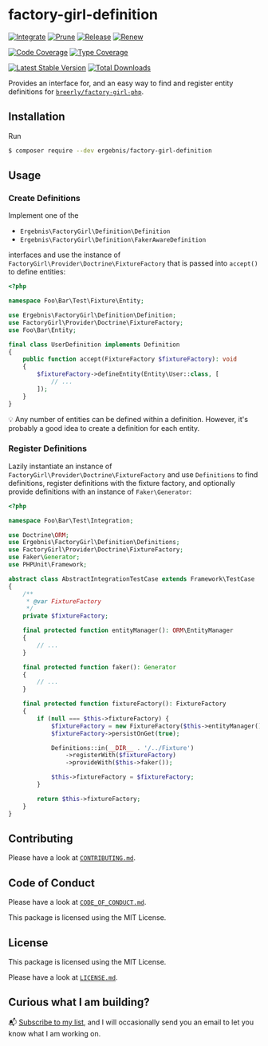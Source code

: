 # factory-girl-definition

[![Integrate](https://github.com/ergebnis/factory-girl-definition/workflows/Integrate/badge.svg?branch=main)](https://github.com/ergebnis/factory-girl-definition/actions)
[![Prune](https://github.com/ergebnis/factory-girl-definition/workflows/Prune/badge.svg?branch=main)](https://github.com/ergebnis/factory-girl-definition/actions)
[![Release](https://github.com/ergebnis/factory-girl-definition/workflows/Release/badge.svg?branch=main)](https://github.com/ergebnis/factory-girl-definition/actions)
[![Renew](https://github.com/ergebnis/factory-girl-definition/workflows/Renew/badge.svg?branch=main)](https://github.com/ergebnis/factory-girl-definition/actions)

[![Code Coverage](https://codecov.io/gh/ergebnis/factory-girl-definition/branch/main/graph/badge.svg)](https://codecov.io/gh/ergebnis/factory-girl-definition)
[![Type Coverage](https://shepherd.dev/github/ergebnis/factory-girl-definition/coverage.svg)](https://shepherd.dev/github/ergebnis/factory-girl-definition)

[![Latest Stable Version](https://poser.pugx.org/ergebnis/factory-girl-definition/v/stable)](https://packagist.org/packages/ergebnis/factory-girl-definition)
[![Total Downloads](https://poser.pugx.org/ergebnis/factory-girl-definition/downloads)](https://packagist.org/packages/ergebnis/factory-girl-definition)

Provides an interface for, and an easy way to find and register entity definitions for [`breerly/factory-girl-php`](https://github.com/breerly/factory-girl-php).

## Installation

Run

```sh
$ composer require --dev ergebnis/factory-girl-definition
```

## Usage

### Create Definitions

Implement one of the

* `Ergebnis\FactoryGirl\Definition\Definition`
* `Ergebnis\FactoryGirl\Definition\FakerAwareDefinition`

interfaces and use the instance of `FactoryGirl\Provider\Doctrine\FixtureFactory`
that is passed into `accept()` to define entities:

```php
<?php

namespace Foo\Bar\Test\Fixture\Entity;

use Ergebnis\FactoryGirl\Definition\Definition;
use FactoryGirl\Provider\Doctrine\FixtureFactory;
use Foo\Bar\Entity;

final class UserDefinition implements Definition
{
    public function accept(FixtureFactory $fixtureFactory): void
    {
        $fixtureFactory->defineEntity(Entity\User::class, [
            // ...
        ]);
    }
}
```

:bulb: Any number of entities can be defined within a definition.
However, it's probably a good idea to create a definition for each entity.

### Register Definitions

Lazily instantiate an instance of `FactoryGirl\Provider\Doctrine\FixtureFactory`
and use `Definitions` to find definitions, register definitions with the
fixture factory, and optionally provide definitions with an instance of
`Faker\Generator`:

```php
<?php

namespace Foo\Bar\Test\Integration;

use Doctrine\ORM;
use Ergebnis\FactoryGirl\Definition\Definitions;
use FactoryGirl\Provider\Doctrine\FixtureFactory;
use Faker\Generator;
use PHPUnit\Framework;

abstract class AbstractIntegrationTestCase extends Framework\TestCase
{
    /**
     * @var FixtureFactory
     */
    private $fixtureFactory;

    final protected function entityManager(): ORM\EntityManager
    {
        // ...
    }

    final protected function faker(): Generator
    {
        // ...
    }

    final protected function fixtureFactory(): FixtureFactory
    {
        if (null === $this->fixtureFactory) {
            $fixtureFactory = new FixtureFactory($this->entityManager());
            $fixtureFactory->persistOnGet(true);

            Definitions::in(__DIR__ . '/../Fixture')
                ->registerWith($fixtureFactory)
                ->provideWith($this->faker());

            $this->fixtureFactory = $fixtureFactory;
        }

        return $this->fixtureFactory;
    }
}
```

## Contributing

Please have a look at [`CONTRIBUTING.md`](.github/CONTRIBUTING.md).

## Code of Conduct

Please have a look at [`CODE_OF_CONDUCT.md`](https://github.com/ergebnis/.github/blob/main/CODE_OF_CONDUCT.md).

This package is licensed using the MIT License.

## License

This package is licensed using the MIT License.

Please have a look at [`LICENSE.md`](LICENSE.md).

## Curious what I am building?

:mailbox_with_mail: [Subscribe to my list](https://localheinz.com/projects/), and I will occasionally send you an email to let you know what I am working on.
